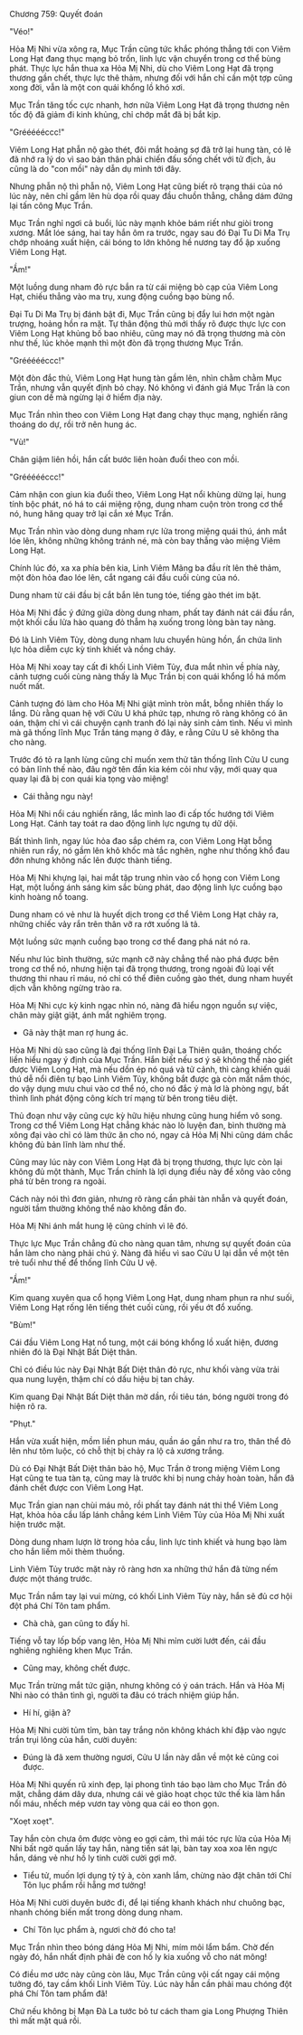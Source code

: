 




Chương 759: Quyết đoán


"Véo!"

Hỏa Mị Nhi vừa xông ra, Mục Trần cũng tức khắc phóng thẳng tới con Viêm Long Hạt đang thục mạng bỏ trốn, linh lực vận chuyển trong cơ thể bùng phát. Thực lực hắn thua xa Hỏa Mị Nhi, dù cho Viêm Long Hạt đã trọng thương gần chết, thực lực thê thảm, nhưng đối với hắn chỉ cần một tợp cũng xong đời, vẫn là một con quái khổng lồ khó xơi.

Mục Trần tăng tốc cực nhanh, hơn nữa Viêm Long Hạt đã trọng thương nên tốc độ đã giảm đi kinh khủng, chỉ chớp mắt đã bị bắt kịp.

"Gréééééccc!"

Viêm Long Hạt phẫn nộ gào thét, đôi mắt hoảng sợ đã trở lại hung tàn, có lẽ đã nhớ ra lý do vì sao bản thân phải chiến đấu sống chết với tử địch, âu cũng là do "con mồi" này dẫn dụ mình tới đây.

Nhưng phẫn nộ thì phẫn nộ, Viêm Long Hạt cũng biết rõ trạng thái của nó lúc này, nên chỉ gầm lên hù dọa rồi quay đầu chuồn thẳng, chẳng dám đứng lại tấn công Mục Trần.

Mục Trần nghỉ ngơi cả buổi, lúc này mạnh khỏe bám riết như giòi trong xương. Mắt lóe sáng, hai tay hắn ôm ra trước, ngay sau đó Đại Tu Di Ma Trụ chớp nhoáng xuất hiện, cái bóng to lớn không hề nương tay đổ ập xuống Viêm Long Hạt.

"Ầm!"

Một luồng dung nham đỏ rực bắn ra từ cái miệng bò cạp của Viêm Long Hạt, chiếu thẳng vào ma trụ, xung động cuồng bạo bùng nổ.

Đại Tu Di Ma Trụ bị đánh bật đi, Mục Trần cũng bị đẩy lui hơn một ngàn trượng, hoảng hồn ra mặt. Tự thân động thủ mới thấy rõ được thực lực con Viêm Long Hạt khủng bố bao nhiêu, cũng may nó đã trọng thương mà còn như thế, lúc khỏe mạnh thì một đòn đã trọng thương Mục Trần.

"Gréééééccc!"

Một đòn đắc thủ, Viêm Long Hạt hung tàn gầm lên, nhìn chằm chằm Mục Trần, nhưng vẫn quyết định bỏ chạy. Nó không vì đánh giá Mục Trần là con giun con dế mà ngừng lại ở hiểm địa này.

Mục Trần nhìn theo con Viêm Long Hạt đang chạy thục mạng, nghiến răng thoáng do dự, rồi trở nên hung ác.

"Vù!"

Chân giậm liên hồi, hắn cất bước liên hoàn đuổi theo con mồi.

"Gréééééccc!"

Cảm nhận con giun kia đuổi theo, Viêm Long Hạt nổi khùng dừng lại, hung tính bộc phát, nó há to cái miệng rộng, dung nham cuộn tròn trong cơ thể nó, hung hăng quay trở lại cắn xé Mục Trần.

Mục Trần nhìn vào dòng dung nham rực lửa trong miệng quái thú, ánh mắt lóe lên, không những không tránh né, mà còn bay thẳng vào miệng Viêm Long Hạt.

Chính lúc đó, xa xa phía bên kia, Linh Viêm Mãng ba đầu rít lên thê thảm, một đòn hỏa đao lóe lên, cắt ngang cái đầu cuối cùng của nó.

Dung nham từ cái đầu bị cắt bắn lên tung tóe, tiếng gào thét im bặt.

Hỏa Mị Nhi đắc ý đứng giữa dòng dung nham, phất tay đánh nát cái đầu rắn, một khối cầu lửa hào quang đỏ thẫm hạ xuống trong lòng bàn tay nàng.

Đó là Linh Viêm Tủy, dòng dung nham lưu chuyển hùng hồn, ẩn chứa linh lực hỏa diễm cực kỳ tinh khiết và nồng cháy.

Hỏa Mị Nhi xoay tay cất đi khối Linh Viêm Tủy, đưa mắt nhìn về phía này, cảnh tượng cuối cùng nàng thấy là Mục Trần bị con quái khổng lồ há mồm nuốt mất.

Cảnh tượng đó làm cho Hỏa Mị Nhi giật mình tròn mắt, bỗng nhiên thấy lo lắng. Dù rằng quan hệ với Cửu U khá phức tạp, nhưng rõ ràng không có ân oán, thậm chí vì cái chuyện cạnh tranh đó lại nảy sinh cảm tình. Nếu vì mình mà gã thống lĩnh Mục Trần táng mạng ở đây, e rằng Cửu U sẽ không tha cho nàng.

Trước đó tỏ ra lạnh lùng cũng chỉ muốn xem thử tân thống lĩnh Cửu U cung có bản lĩnh thế nào, đâu ngờ tên đần kia kém cỏi như vậy, mới quay qua quay lại đã bị con quái kia tọng vào miệng!

- Cái thằng ngu này!

Hỏa Mị Nhi nổi cáu nghiến răng, lắc mình lao đi cấp tốc hướng tới Viêm Long Hạt. Cánh tay toát ra dao động linh lực ngưng tụ dữ dội.

Bất thình lình, ngay lúc hỏa đao sắp chém ra, con Viêm Long Hạt bỗng nhiên run rẩy, nó gầm lên khô khốc mà tắc nghẽn, nghe như thống khổ đau đớn nhưng không nấc lên được thành tiếng.

Hỏa Mị Nhi khựng lại, hai mắt tập trung nhìn vào cổ họng con Viêm Long Hạt, một luồng ánh sáng kim sắc bùng phát, dao động linh lực cuồng bạo kinh hoàng nổ toang.

Dung nham có vẻ như là huyết dịch trong cơ thể Viêm Long Hạt chảy ra, những chiếc vảy rắn trên thân vỡ ra rớt xuống lả tả.

Một luồng sức mạnh cuồng bạo trong cơ thể đang phá nát nó ra.

Nếu như lúc bình thường, sức mạnh cỡ này chẳng thể nào phá được bên trong cơ thể nó, nhưng hiện tại đã trọng thương, trong ngoài đủ loại vết thương thi nhau rỉ máu, nó chỉ có thể điên cuồng gào thét, dung nham huyết dịch vẫn không ngừng trào ra.

Hỏa Mị Nhi cực kỳ kinh ngạc nhìn nó, nàng đã hiểu ngọn nguồn sự việc, chân mày giật giật, ánh mắt nghiêm trọng.

- Gã này thật man rợ hung ác.

Hỏa Mị Nhi dù sao cũng là đại thống lĩnh Đại La Thiên quân, thoáng chốc liền hiểu ngay ý định của Mục Trần. Hắn biết nếu sơ ý sẽ không thể nào giết được Viêm Long Hạt, mà nếu dồn ép nó quá và tử cảnh, thì càng khiến quái thú dễ nổi điên tự bạo Linh Viêm Tủy, không bắt được gà còn mất nắm thóc, do vậy dụng mưu chui vào cơ thể nó, cho nó đắc ý mà lơ là phòng ngự, bất thình lình phát động công kích trí mạng từ bên trong tiêu diệt.

Thủ đoạn như vậy cũng cực kỳ hữu hiệu nhưng cũng hung hiểm vô song. Trong cơ thể Viêm Long Hạt chẳng khác nào lò luyện đan, bình thường mà xông đại vào chỉ có làm thức ăn cho nó, ngay cả Hỏa Mị Nhi cũng dám chắc không đủ bản lĩnh làm như thế.

Cũng may lúc này con Viêm Long Hạt đã bị trọng thương, thực lực còn lại không đủ một thành, Mục Trần chính là lợi dụng điều này để xông vào công phá từ bên trong ra ngoài.

Cách này nói thì đơn giản, nhưng rõ ràng cần phải tàn nhẫn và quyết đoán, người tầm thường không thể nào không đắn đo.

Hỏa Mị Nhi ánh mắt hung lệ cũng chính vì lẽ đó.

Thực lực Mục Trần chẳng đủ cho nàng quan tâm, nhưng sự quyết đoán của hắn làm cho nàng phải chú ý. Nàng đã hiểu vì sao Cửu U lại dẫn về một tên trẻ tuổi như thế để thống lĩnh Cửu U vệ.

"Ầm!"

Kim quang xuyên qua cổ họng Viêm Long Hạt, dung nham phun ra như suối, Viêm Long Hạt rống lên tiếng thét cuối cùng, rồi yếu ớt đổ xuống.

"Bùm!"

Cái đầu Viêm Long Hạt nổ tung, một cái bóng khổng lồ xuất hiện, đương nhiên đó là Đại Nhật Bất Diệt thân.

Chỉ có điều lúc này Đại Nhật Bất Diệt thân đỏ rực, như khối vàng vừa trải qua nung luyện, thậm chí có dấu hiệu bị tan chảy.

Kim quang Đại Nhật Bất Diệt thân mờ dần, rồi tiêu tán, bóng người trong đó hiện rõ ra.

"Phụt."

Hắn vừa xuất hiện, mồm liền phun máu, quần áo gần như ra tro, thân thể đỏ lên như tôm luộc, có chỗ thịt bị chảy ra lộ cả xương trắng.

Dù có Đại Nhật Bất Diệt thân bảo hộ, Mục Trần ở trong miệng Viêm Long Hạt cũng te tua tàn tạ, cũng may là trước khi bị nung chảy hoàn toàn, hắn đã đánh chết được con Viêm Long Hạt.

Mục Trần gian nan chùi máu mỏ, rồi phất tay đánh nát thi thể Viêm Long Hạt, khỏa hỏa cầu lấp lánh chẳng kém Linh Viêm Tủy của Hỏa Mị Nhi xuất hiện trước mặt.

Dòng dung nham lượn lờ trong hỏa cầu, linh lực tinh khiết và hung bạo làm cho hắn liếm môi thèm thuồng.

Linh Viêm Tủy trước mặt này rõ ràng hơn xa những thứ hắn đã từng nếm được một tháng trước.

Mục Trần nắm tay lại vui mừng, có khối Linh Viêm Tủy này, hắn sẽ đủ cơ hội đột phá Chí Tôn tam phẩm.

- Chà chà, gan cũng to đấy hỉ.

Tiếng vỗ tay lốp bốp vang lên, Hỏa Mị Nhi mỉm cười lướt đến, cái đầu nghiêng nghiêng khen Mục Trần.

- Cũng may, không chết được.

Mục Trần trừng mắt tức giận, nhưng không có ý oán trách. Hắn và Hỏa Mị Nhi nào có thân tình gì, người ta đâu có trách nhiệm giúp hắn.

- Hí hí, giận à?

Hỏa Mị Nhi cười tủm tỉm, bàn tay trắng nõn không khách khí đập vào ngực trần trụi lông của hắn, cười duyên:

- Đúng là đã xem thường ngươi, Cửu U lần này dẫn về một kẻ cũng coi được.

Hỏa Mị Nhi quyến rũ xinh đẹp, lại phong tình táo bạo làm cho Mục Trần đỏ mặt, chẳng dám dây dưa, nhưng cái vẻ giảo hoạt chọc tức thế kia làm hắn nổi máu, nhếch mép vươn tay vòng qua cái eo thon gọn.

"Xoẹt xoẹt".

Tay hắn còn chưa ôm được vòng eo gợi cảm, thì mái tóc rực lửa của Hỏa Mị Nhi bất ngờ quấn lấy tay hắn, nàng tiến sát lại, bàn tay xoa xoa lên ngực hắn, dáng vẻ như hồ ly tinh cười cười gợi mở.

- Tiểu tử, muốn lợi dụng tỷ tỷ à, còn xanh lắm, chừng nào đặt chân tới Chí Tôn lục phẩm rồi hẵng mơ tưởng!

Hỏa Mị Nhi cười duyên bước đi, để lại tiếng khanh khách như chuông bạc, nhanh chóng biến mất trong dòng dung nham.

- Chí Tôn lục phẩm à, ngươi chờ đó cho ta!

Mục Trần nhìn theo bóng dáng Hỏa Mị Nhi, mím môi lẩm bẩm. Chờ đến ngày đó, hắn nhất định phải đè con hồ ly kia xuống vỗ cho nát mông!

Có điều mơ ước này cũng còn lâu, Mục Trần cũng vội cất ngay cái mộng tưởng đó, tay cầm khối Linh Viêm Tủy. Lúc này hắn cần phải mau chóng đột phá Chí Tôn tam phẩm đã!

Chứ nếu không bị Mạn Đà La tước bỏ tư cách tham gia Long Phượng Thiên thì mất mặt quá rồi.




